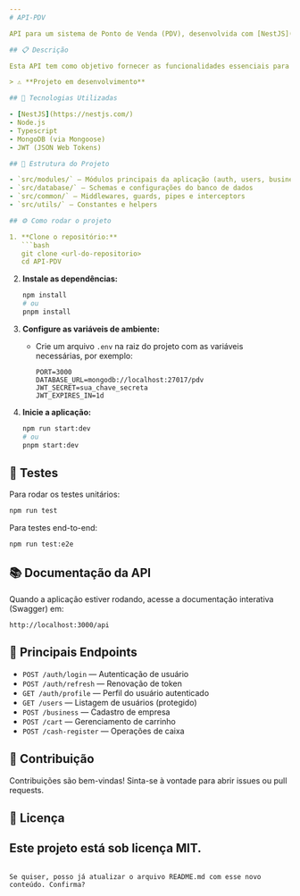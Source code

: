```yaml
---
# API-PDV

API para um sistema de Ponto de Venda (PDV), desenvolvida com [NestJS](https://nestjs.com/).

## 📋 Descrição

Esta API tem como objetivo fornecer as funcionalidades essenciais para um sistema de PDV, incluindo autenticação, gerenciamento de usuários, controle de caixa, carrinho de compras, cadastro de empresas, entre outros módulos.

> ⚠️ **Projeto em desenvolvimento**

## 🚀 Tecnologias Utilizadas

- [NestJS](https://nestjs.com/)
- Node.js
- Typescript
- MongoDB (via Mongoose)
- JWT (JSON Web Tokens)

## 📁 Estrutura do Projeto

- `src/modules/` — Módulos principais da aplicação (auth, users, business, cart, cash-register)
- `src/database/` — Schemas e configurações do banco de dados
- `src/common/` — Middlewares, guards, pipes e interceptors
- `src/utils/` — Constantes e helpers

## ⚙️ Como rodar o projeto

1. **Clone o repositório:**
   ```bash
   git clone <url-do-repositorio>
   cd API-PDV
   ```

2. **Instale as dependências:**
   ```bash
   npm install
   # ou
   pnpm install
   ```

3. **Configure as variáveis de ambiente:**
   - Crie um arquivo `.env` na raiz do projeto com as variáveis necessárias, por exemplo:
     ```
     PORT=3000
     DATABASE_URL=mongodb://localhost:27017/pdv
     JWT_SECRET=sua_chave_secreta
     JWT_EXPIRES_IN=1d
     ```

4. **Inicie a aplicação:**
   ```bash
   npm run start:dev
   # ou
   pnpm start:dev
   ```

## 🧪 Testes

Para rodar os testes unitários:
```bash
npm run test
```
Para testes end-to-end:
```bash
npm run test:e2e
```

## 📚 Documentação da API

Quando a aplicação estiver rodando, acesse a documentação interativa (Swagger) em:
```
http://localhost:3000/api
```

## 🔑 Principais Endpoints

- `POST /auth/login` — Autenticação de usuário
- `POST /auth/refresh` — Renovação de token
- `GET /auth/profile` — Perfil do usuário autenticado
- `GET /users` — Listagem de usuários (protegido)
- `POST /business` — Cadastro de empresa
- `POST /cart` — Gerenciamento de carrinho
- `POST /cash-register` — Operações de caixa

## 🤝 Contribuição

Contribuições são bem-vindas! Sinta-se à vontade para abrir issues ou pull requests.

## 📄 Licença

Este projeto está sob licença MIT.
---
```

Se quiser, posso já atualizar o arquivo README.md com esse novo conteúdo. Confirma?

